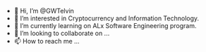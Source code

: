 - 👋 Hi, I’m @GWTelvin
- 👀 I’m interested in Cryptocurrency and Information Technology.
- 🌱 I’m currently learning on ALx Software Engineering program.
- 💞️ I’m looking to collaborate on ...
- 📫 How to reach me ...

<!---
GWTelvin/GWTelvin is a ✨ special ✨ repository because its `README.md` (this file) appears on your GitHub profile.
You can click the Preview link to take a look at your changes.
--->
